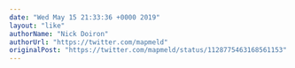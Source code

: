 ```yaml
---
date: "Wed May 15 21:33:36 +0000 2019"
layout: "like"
authorName: "Nick Doiron"
authorUrl: "https://twitter.com/mapmeld"
originalPost: "https://twitter.com/mapmeld/status/1128775463168561153"
---
```

